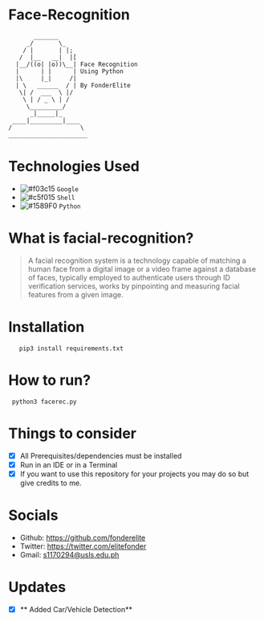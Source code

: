 # Face-Recognition
```
       _______
     _/       \_
    / |       | |;
   /  |__   __|  |[
  |__/((o| |o))\__| Face Recognition 
  |      | |      | Using Python
  |\     |_|     /| 
  | \   ______  / | By FonderElite
   \| /  ___  \ |/
    \ | / _ \ | /
     \_________/
      _|_____|_
 ____|_________|____
/                   \  
______________________
```
# Technologies Used
- ![#f03c15](https://via.placeholder.com/15/f03c15/000000?text=+) `Google`
- ![#c5f015](https://via.placeholder.com/15/c5f015/000000?text=+) `Shell`
- ![#1589F0](https://via.placeholder.com/15/1589F0/000000?text=+) `Python`

# What is facial-recognition?
> A facial recognition system is a technology capable of matching a human face from a digital image or a video frame against a database of faces, typically employed to authenticate users through ID verification services, works by pinpointing and measuring facial features from a given image. 

# Installation
```git clone https://github.com/FonderElite/facerecognition
   pip3 install requirements.txt
```

# How to run?
```
 python3 facerec.py
```

# Things to consider
- [x] All Prerequisites/dependencies must be installed
- [x] Run in an IDE or in a Terminal
- [x] If you want to use this repository for your projects you may do so but give credits to me.

# Socials
* Github: https://github.com/fonderelite
* Twitter: https://twitter.com/elitefonder
* Gmail: s1170294@usls.edu.ph

# Updates
- [x] ** Added Car/Vehicle Detection**
